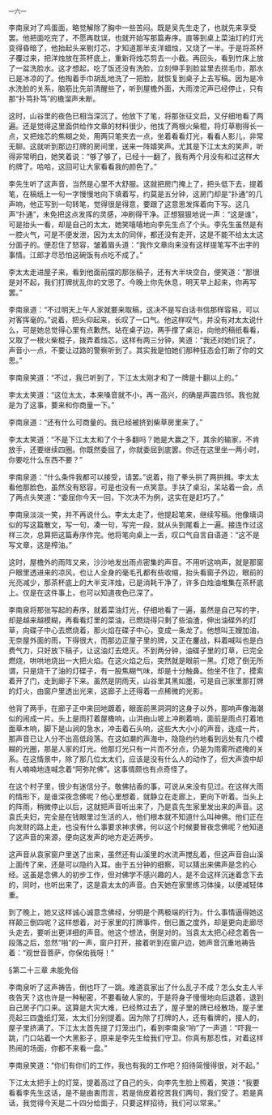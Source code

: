     一六一 

   李南泉对了鸡蛋面，略觉解除了胸中一些苦闷。既是吴先生走了，也就先来享受罢。他把面吃完了，不愿再耽误，也就开始写那篇寿序。直等到桌上菜油灯的灯光变得昏暗了，他抬起头来剔灯芯，才知道那半支洋蜡烛，又烧了一半。于是将茶杯子覆过来，把洋烛放在茶杯底上，重新将烛芯剪去一小截。再回头，看到竹床上放了一盆洗脸水。这才想起，吃了饭还没有洗脸，立刻伸手到脸盆里去捞毛巾，那水已是冰凉的了。他掏着手巾胡乱地洗了一把脸，就恢复到桌子上去写稿。因为是冷水洗脸的关系，脑筋比先前清醒些了，听到屋檐外面，大雨滂沱声已经停止，只有那“扑笃扑笃”的檐溜声未断。

   这时，山谷里的夜色已相当深沉了。他放下了笔，将那张征文启，又仔细地看了两遍。还是觉得这里面供给作文章的材料很少，他找了两根火柴棍，将灯草剔得长一点，又把烛芯的焦糊之处，用两只笔夹去一点，坐着看看灯光，看看人影儿，非常无聊。这就听到那边打牌的房间里，送来一阵嬉笑声。尤其是下江太太的笑声，听得非常明白，她笑着说：“够了够了，已经十一翻了，我有两个月没有和过这样大的牌了。哈哈，这回可让大家看看我的颜色了。”

   李先生听了这声音，当然是心里不大舒服。这就把房门掩上了，把头低下去，提着笔，在稿纸上一句一字慢慢地向下填着写，约莫是五分钟，这房门却是“扑通”的几声响，他正写到一句转笔，觉得很是得意，要跟了这意思发挥着向下写。这几声“扑通”，未免把这点发挥的灵感，冲刷得干净。正想狠狠地说一声：“这是谁”，可是抬头一看，却是自己的太太，她笑嘻嘻地向李先生点了个头。李先生虽然是有一腔火气，可是不便发泄，因为太太的同伴，都还没有走开，这是不能不给太太这分面子的。便忍住了怒容，皱着眉头道：“我作文章向来没有这样提笔写不出字的事情。江郎才尽恐怕这碗饭有点吃不成了。”

   李太太走进屋子来，看到他面前摆的那张稿子，还有大半块空白，便笑道：“那很是对不起，我们打牌扰乱你的文思了。今晚上你先休息，明天早上起来，你再写罢。”

   李南泉道：“不过明天上午人家就要来取稿，这决不是写白话书信那样容易，可以对客挥毫的。”说着，把头仰起来，长叹了一口气。他这样叹气，并没有对太太说什么，可是她总觉得心里有点歉然。站在桌子边，两手撑了桌沿，向他的稿纸看看，又取了一根火柴棍子，拨弄着烛芯，这样有两三分钟，笑道：“我还对她们说了，声音小一点，不要让过路的警察听到了。其实我是怕她们那种狂态会打断了你的文思。”

   李南泉笑道：“不过，我已听到了，下江太太刚才和了一牌是十翻以上的。”

   李太太笑道：“这位太太，本来嗓音就不小，再一高兴，的确是声震四邻。我也就是为了这事，要来和你商量一下。”

   李南泉道：“还有什么可商量的。我已经被挤到柴草房里来了。”

   李太太笑道：“不是下江太太和了个十多翻吗？她是大赢之下，其余的输家，不肯放手，还要继续四圈。你既然委屈了，你就委屈到底罢。你还在这里坐一两小时，你要吃什么东西不要？”

   李南泉道：“什么条件我都可以接受，请罢。”说着，抱了拳头拱了两拱揖。李太太看他那脸色，虽然没有怒容，可是也没有一点笑意。手扶了桌沿，呆站着一会，点了两点头笑道：“委屈你今天一回，下次决不为例，这实在是赶巧了。”

   李南泉淡淡一笑，并不再说什么。李太太走了，他提起笔来，继续写稿。他像填词似的写这篇散文，写一句，凑一句，写完一段，就从头到尾看上一遍。接连作过这样三次，总算把这篇寿序作完。他将笔向桌上一丢，叹口气自言自语道：“这不是写文章，这是榨油。”

   这时，屋檐外的雨阵又来，沙沙地发出雨点密集的声音。不用听这响声，就是那窗户眼里透进来的凉风，也让人全身的毫毛孔都有些收缩，抬头看窗子外边，眼前的光亮减少，那茶杯底上的大半支洋烛，已是消耗干净了，许多白烛油堆集在茶杯底上。仅是在这件事上，也可以知道夜色已深了。

   李南泉将那张写起的寿序，就着菜油灯光，仔细地看了一遍，虽然是自己写的字，却是越来越模糊，再看看灯里的菜油，已燃烧得只剩了些油渣，伸出油碟外的灯草，向碟子中心去燃烧着，那火焰在碟子中心，变成一条龙了。他想叫王嫂加油，无奈屋外面的雨，下得很大，而那边正屋子里的牌，又正在鏖战，料着喊叫也是白费气力，只好放下稿子，让这油灯去熄灭。不到两分钟，油碟子里的灯草，已完全燃烧，哄哄地烧出一大把火焰。在这火焰之后，突然就是眼前一黑。灯熄了倒无所谓，只是烧干了油的灯碟子，有一股焦糊气味，却是十分触鼻。他坐不住了，摸索着开了门，走到廊子下来。虽然是阴雨天，山谷里其黑如墨，可是自己家里那打牌的灯火，由窗户里透出光来，这廊子上还得着一点稀微的光影。

   他背了两手，在廊子正中来回地踱着，眼面前黑洞洞的这身子以外，那响声像海潮似的闹成一片。头上是雨打着屋檐响，山洪由山坡上冲刷着响，面前是雨点打着地面草木响，脚下是山涧的急水，冲击着石头响，这些大大小小的声音，连成一片，那声音已让人分不出高低段落。在这如潮的声海中，隐隐约约地看到远处有几个模糊的光圈，那是人家的灯光。他那灯光只有一片而不分点，仍是为雨雾所遮掩的关系。在这情景中，除了那几位太太们，应该是没有什么人的动作了，但大声浪中却有人喃喃地连喊念着“阿弥陀佛”。这事情颇也有点奇怪了。

   在这个村子里，很少有迷信分子。敬佛拈香的事，可说从来没有见过。在这样大雨的情形下，是谁深夜念佛呢？他心里想着，就静立在走廊上，更向下听着。当头上的阵雨，稍微停止以后，这就把声音听出来了，乃是袁先生家里发出来的声音。这袁氏夫妇，完全是在钱眼里过生活的人，他们根本就不知道什么叫神佛。他们正在向发财的路上走，也没有什么事要求神求佛，何以这个时候要冒夜念佛呢？他知道了这声音的来源，便向这发声的地方走近两步。

   这声音从袁家窗户里送了出来，虽然还有山溪里的水流声搅乱着，但这声音自山溪上面传了来，还是可以隐约入耳。由于五分钟的细察，可以猜出来佛声是念的心经。这虽是念佛人的初步工作，但对佛学不感兴趣的人，是不会这样沉迷着念下去的，同时，也听出来了，这是袁太太的声音。白天她在家里练习体操，以便减轻体重。

   到了晚上，她又这样诚心诚意念佛经，分明是个两极端的行为。什么事情逼得她这样颠三倒四呢？这样想着，对于家里的打牌事件，倒已置之度外，却是更向走廊尽头走去，要听出更详细的声音。他这个想法，倒是对的。当袁太太把心经念着告一段落之后，忽然“啪”的一声，窗户打开，接着听到在窗户边，她声音沉重地祷告着：“观世音菩萨，你保佑我呀！”

   §第二十三章 未能免俗 

   李南泉听了这声祷告，倒也吓了一跳。难道袁家出了什么乱子不成？怎么女主人半夜告天？这也许是一种秘密，不要看破人家的，于是将身子慢慢地向后退着，退到自己房子门口来。这算是大灾大难，已经熬过去了，屋子里的牌已经散场，屋子里亮起三四盏纸灯笼，太太们分别提着。因为除了打牌的人，还有看牌的，接人的，屋子里挤满了。下江太太首先提了灯笼出门，看到李南泉“哟”了一声道：“吓我一跳，门口站着一个大黑影子，原来是李先生给我们守卫。你真有那忍性，对着这样热闹的场面，你都不来看一盘。”

   李南泉笑道：“你们有你们的工作，我也有我的工作吧？招待简慢得很，对不起。”

   下江太太把手上的灯笼，提着高过了自己的头，向李先生脸上照着，笑道：“我要看看李先生这话，是不是由衷而言，若是俏皮着挖苦我们两句，我们受了。若是真话，我觉得今天是二十四分给面子，只要这样招待，我们可以常来。”

